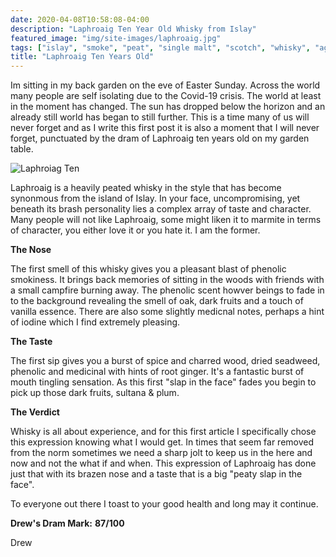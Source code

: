 ```yaml
---
date: 2020-04-08T10:58:08-04:00
description: "Laphroaig Ten Year Old Whisky from Islay"
featured_image: "img/site-images/laphroaig.jpg"
tags: ["islay", "smoke", "peat", "single malt", "scotch", "whisky", "age statement", "laphroaig", "ten years old"]
title: "Laphroaig Ten Years Old"
---
```


Im sitting in my back garden on the eve of Easter Sunday. Across the world many people are self isolating due to the Covid-19 crisis. The world at least in the moment has changed. The sun has dropped below the horizon and an already still world has began to still further.  This is a time many of us will never forget and as I write this first post it is also a moment that I will never forget, punctuated by the dram of Laphroaig ten years old on my garden table.

![Laphroiag Ten](/img/laphroaig10/IMG_3966.jpg)

Laphroaig is a heavily peated whisky in the style that has become synonmous from the island of Islay.  In your face, uncompromising, yet beneath its brash personality lies a complex array of taste and character.  Many people will not like Laphroaig, some might liken it to marmite in terms of character, you either love it or you hate it. I am the former.


**The Nose**

The first smell of this whisky gives you a pleasant blast of phenolic smokiness.  It brings back memories of sitting in the woods with friends with a small campfire burning away.  The phenolic scent howver beings to fade in to the background revealing the smell of oak, dark fruits and a touch of vanilla essence. There are also some slightly medicnal notes, perhaps a hint of iodine which I find extremely pleasing.


**The Taste**

The first sip gives you a burst of spice and charred wood, dried seadweed, phenolic and medicinal with hints of root ginger.  It's a fantastic burst of mouth tingling sensation.  As this first "slap in the face" fades you begin to pick up those dark fruits, sultana & plum.


**The Verdict**

Whisky is all about experience, and for this first article I specifically chose this expression knowing what I would get. In times that seem far removed from the norm sometimes we need a sharp jolt to keep us in the here and now and not the what if and when.  This expression of Laphroaig has done just that with its brazen nose and a taste that is a big "peaty slap in the face".

To everyone out there I toast to your good health and long may it continue.


**Drew's Dram Mark:**  **87/100**


Drew